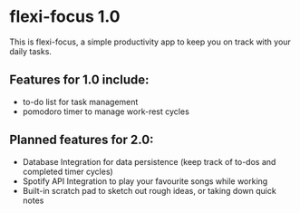 # flexi-focus 1.0

This is flexi-focus, a simple productivity app to keep you on track with your daily tasks.

## Features for 1.0 include:
 - to-do list for task management 
 - pomodoro timer to manage work-rest cycles

## Planned features for 2.0:
 - Database Integration for data persistence (keep track of to-dos and completed timer cycles)
 - Spotify API Integration to play your favourite songs while working
 - Built-in scratch pad to sketch out rough ideas, or taking down quick notes



